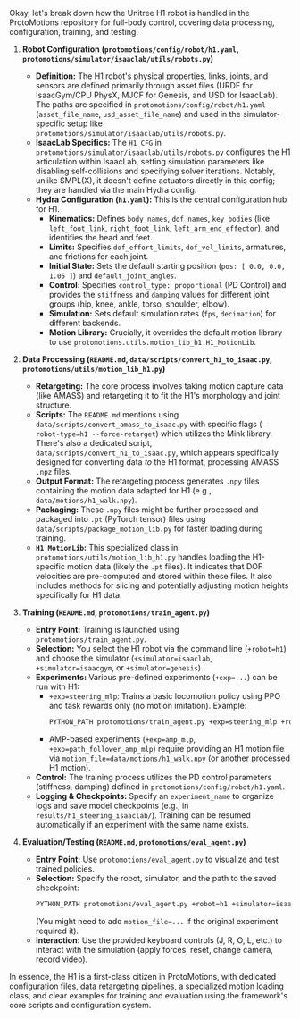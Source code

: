 Okay, let's break down how the Unitree H1 robot is handled in the ProtoMotions repository for full-body control, covering data processing, configuration, training, and testing.

1.  **Robot Configuration (`protomotions/config/robot/h1.yaml`, `protomotions/simulator/isaaclab/utils/robots.py`)**
    *   **Definition:** The H1 robot's physical properties, links, joints, and sensors are defined primarily through asset files (URDF for IsaacGym/CPU PhysX, MJCF for Genesis, and USD for IsaacLab). The paths are specified in `protomotions/config/robot/h1.yaml` (`asset_file_name`, `usd_asset_file_name`) and used in the simulator-specific setup like `protomotions/simulator/isaaclab/utils/robots.py`.
    *   **IsaacLab Specifics:** The `H1_CFG` in `protomotions/simulator/isaaclab/utils/robots.py` configures the H1 articulation within IsaacLab, setting simulation parameters like disabling self-collisions and specifying solver iterations. Notably, unlike SMPL(X), it doesn't define actuators directly in this config; they are handled via the main Hydra config.
    *   **Hydra Configuration (`h1.yaml`):** This is the central configuration hub for H1.
        *   **Kinematics:** Defines `body_names`, `dof_names`, `key_bodies` (like `left_foot_link`, `right_foot_link`, `left_arm_end_effector`), and identifies the head and feet.
        *   **Limits:** Specifies `dof_effort_limits`, `dof_vel_limits`, armatures, and frictions for each joint.
        *   **Initial State:** Sets the default starting position (`pos: [ 0.0, 0.0, 1.05 ]`) and `default_joint_angles`.
        *   **Control:** Specifies `control_type: proportional` (PD Control) and provides the `stiffness` and `damping` values for different joint groups (hip, knee, ankle, torso, shoulder, elbow).
        *   **Simulation:** Sets default simulation rates (`fps`, `decimation`) for different backends.
        *   **Motion Library:** Crucially, it overrides the default motion library to use `protomotions.utils.motion_lib_h1.H1_MotionLib`.

2.  **Data Processing (`README.md`, `data/scripts/convert_h1_to_isaac.py`, `protomotions/utils/motion_lib_h1.py`)**
    *   **Retargeting:** The core process involves taking motion capture data (like AMASS) and retargeting it to fit the H1's morphology and joint structure.
    *   **Scripts:** The `README.md` mentions using `data/scripts/convert_amass_to_isaac.py` with specific flags (`--robot-type=h1 --force-retarget`) which utilizes the Mink library. There's also a dedicated script, `data/scripts/convert_h1_to_isaac.py`, which appears specifically designed for converting data *to* the H1 format, processing AMASS `.npz` files.
    *   **Output Format:** The retargeting process generates `.npy` files containing the motion data adapted for H1 (e.g., `data/motions/h1_walk.npy`).
    *   **Packaging:** These `.npy` files might be further processed and packaged into `.pt` (PyTorch tensor) files using `data/scripts/package_motion_lib.py` for faster loading during training.
    *   **`H1_MotionLib`:** This specialized class in `protomotions/utils/motion_lib_h1.py` handles loading the H1-specific motion data (likely the `.pt` files). It indicates that DOF velocities are pre-computed and stored within these files. It also includes methods for slicing and potentially adjusting motion heights specifically for H1 data.

3.  **Training (`README.md`, `protomotions/train_agent.py`)**
    *   **Entry Point:** Training is launched using `protomotions/train_agent.py`.
    *   **Selection:** You select the H1 robot via the command line (`+robot=h1`) and choose the simulator (`+simulator=isaaclab`, `+simulator=isaacgym`, or `+simulator=genesis`).
    *   **Experiments:** Various pre-defined experiments (`+exp=...`) can be run with H1:
        *   `+exp=steering_mlp`: Trains a basic locomotion policy using PPO and task rewards only (no motion imitation). Example:
            ```bash
            PYTHON_PATH protomotions/train_agent.py +exp=steering_mlp +robot=h1 +simulator=isaaclab +experiment_name=h1_steering_isaaclab
            ```
        *   AMP-based experiments (`+exp=amp_mlp`, `+exp=path_follower_amp_mlp`) require providing an H1 motion file via `motion_file=data/motions/h1_walk.npy` (or another processed H1 motion).
    *   **Control:** The training process utilizes the PD control parameters (stiffness, damping) defined in `protomotions/config/robot/h1.yaml`.
    *   **Logging & Checkpoints:** Specify an `experiment_name` to organize logs and save model checkpoints (e.g., in `results/h1_steering_isaaclab/`). Training can be resumed automatically if an experiment with the same name exists.

4.  **Evaluation/Testing (`README.md`, `protomotions/eval_agent.py`)**
    *   **Entry Point:** Use `protomotions/eval_agent.py` to visualize and test trained policies.
    *   **Selection:** Specify the robot, simulator, and the path to the saved checkpoint:
        ```bash
        PYTHON_PATH protomotions/eval_agent.py +robot=h1 +simulator=isaaclab checkpoint=results/h1_steering_isaaclab/last.ckpt
        ```
        (You might need to add `motion_file=...` if the original experiment required it).
    *   **Interaction:** Use the provided keyboard controls (J, R, O, L, etc.) to interact with the simulation (apply forces, reset, change camera, record video).

In essence, the H1 is a first-class citizen in ProtoMotions, with dedicated configuration files, data retargeting pipelines, a specialized motion loading class, and clear examples for training and evaluation using the framework's core scripts and configuration system.
